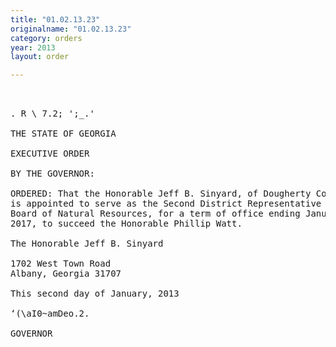```yaml
---
title: "01.02.13.23"
originalname: "01.02.13.23"
category: orders
year: 2013
layout: order

---
```

<pre>
 

. R \ 7.2; ';_.'

THE STATE OF GEORGIA

EXECUTIVE ORDER

BY THE GOVERNOR:

ORDERED: That the Honorable Jeff B. Sinyard, of Dougherty County, Georgia,
is appointed to serve as the Second District Representative on the
Board of Natural Resources, for a term of office ending January 1,
2017, to succeed the Honorable Phillip Watt.

The Honorable Jeff B. Sinyard

1702 West Town Road
Albany, Georgia 31707

This second day of January, 2013

‘(\aI0~amDeo.2.

GOVERNOR

</pre>
